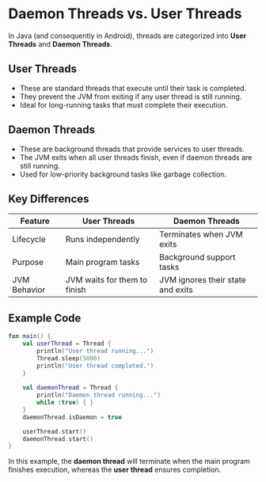 # Daemon Threads vs. User Threads

In Java (and consequently in Android), threads are categorized into **User Threads** and **Daemon Threads**.

## User Threads
- These are standard threads that execute until their task is completed.
- They prevent the JVM from exiting if any user thread is still running.
- Ideal for long-running tasks that must complete their execution.

## Daemon Threads
- These are background threads that provide services to user threads.
- The JVM exits when all user threads finish, even if daemon threads are still running.
- Used for low-priority background tasks like garbage collection.

## Key Differences

| Feature         | User Threads       | Daemon Threads  |
|----------------|--------------------|----------------|
| Lifecycle      | Runs independently | Terminates when JVM exits |
| Purpose       | Main program tasks  | Background support tasks |
| JVM Behavior  | JVM waits for them to finish | JVM ignores their state and exits |

## Example Code

```kotlin
fun main() {
    val userThread = Thread {
        println("User thread running...")
        Thread.sleep(5000)
        println("User thread completed.")
    }
    
    val daemonThread = Thread {
        println("Daemon thread running...")
        while (true) { }
    }
    daemonThread.isDaemon = true

    userThread.start()
    daemonThread.start()
}
```

In this example, the **daemon thread** will terminate when the main program finishes execution, whereas the **user thread** ensures completion.
